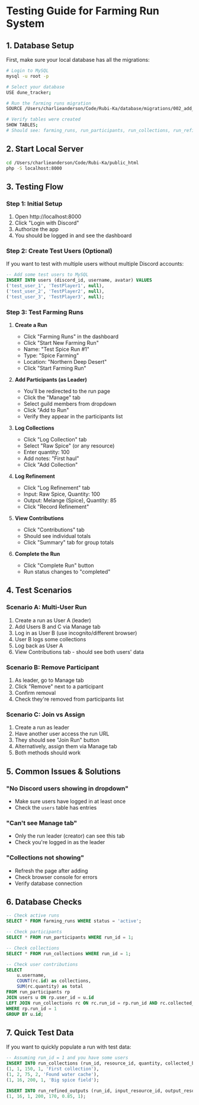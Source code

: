 # Testing Guide for Farming Run System

## 1. Database Setup

First, make sure your local database has all the migrations:

```bash
# Login to MySQL
mysql -u root -p

# Select your database
USE dune_tracker;

# Run the farming runs migration
SOURCE /Users/charlieanderson/Code/Rubi-Ka/database/migrations/002_add_farming_runs.sql;

# Verify tables were created
SHOW TABLES;
# Should see: farming_runs, run_participants, run_collections, run_refined_outputs
```

## 2. Start Local Server

```bash
cd /Users/charlieanderson/Code/Rubi-Ka/public_html
php -S localhost:8000
```

## 3. Testing Flow

### Step 1: Initial Setup
1. Open http://localhost:8000
2. Click "Login with Discord"
3. Authorize the app
4. You should be logged in and see the dashboard

### Step 2: Create Test Users (Optional)
If you want to test with multiple users without multiple Discord accounts:

```sql
-- Add some test users to MySQL
INSERT INTO users (discord_id, username, avatar) VALUES 
('test_user_1', 'TestPlayer1', null),
('test_user_2', 'TestPlayer2', null),
('test_user_3', 'TestPlayer3', null);
```

### Step 3: Test Farming Runs

1. **Create a Run**
   - Click "Farming Runs" in the dashboard
   - Click "Start New Farming Run"
   - Name: "Test Spice Run #1"
   - Type: "Spice Farming"
   - Location: "Northern Deep Desert"
   - Click "Start Farming Run"

2. **Add Participants (as Leader)**
   - You'll be redirected to the run page
   - Click the "Manage" tab
   - Select guild members from dropdown
   - Click "Add to Run"
   - Verify they appear in the participants list

3. **Log Collections**
   - Click "Log Collection" tab
   - Select "Raw Spice" (or any resource)
   - Enter quantity: 100
   - Add notes: "First haul"
   - Click "Add Collection"

4. **Log Refinement**
   - Click "Log Refinement" tab
   - Input: Raw Spice, Quantity: 100
   - Output: Melange (Spice), Quantity: 85
   - Click "Record Refinement"

5. **View Contributions**
   - Click "Contributions" tab
   - Should see individual totals
   - Click "Summary" tab for group totals

6. **Complete the Run**
   - Click "Complete Run" button
   - Run status changes to "completed"

## 4. Test Scenarios

### Scenario A: Multi-User Run
1. Create a run as User A (leader)
2. Add Users B and C via Manage tab
3. Log in as User B (use incognito/different browser)
4. User B logs some collections
5. Log back as User A
6. View Contributions tab - should see both users' data

### Scenario B: Remove Participant
1. As leader, go to Manage tab
2. Click "Remove" next to a participant
3. Confirm removal
4. Check they're removed from participants list

### Scenario C: Join vs Assign
1. Create a run as leader
2. Have another user access the run URL
3. They should see "Join Run" button
4. Alternatively, assign them via Manage tab
5. Both methods should work

## 5. Common Issues & Solutions

### "No Discord users showing in dropdown"
- Make sure users have logged in at least once
- Check the `users` table has entries

### "Can't see Manage tab"
- Only the run leader (creator) can see this tab
- Check you're logged in as the leader

### "Collections not showing"
- Refresh the page after adding
- Check browser console for errors
- Verify database connection

## 6. Database Checks

```sql
-- Check active runs
SELECT * FROM farming_runs WHERE status = 'active';

-- Check participants
SELECT * FROM run_participants WHERE run_id = 1;

-- Check collections
SELECT * FROM run_collections WHERE run_id = 1;

-- Check user contributions
SELECT 
    u.username,
    COUNT(rc.id) as collections,
    SUM(rc.quantity) as total
FROM run_participants rp
JOIN users u ON rp.user_id = u.id
LEFT JOIN run_collections rc ON rc.run_id = rp.run_id AND rc.collected_by = u.id
WHERE rp.run_id = 1
GROUP BY u.id;
```

## 7. Quick Test Data

If you want to quickly populate a run with test data:

```sql
-- Assuming run_id = 1 and you have some users
INSERT INTO run_collections (run_id, resource_id, quantity, collected_by, notes) VALUES
(1, 1, 150, 1, 'First collection'),
(1, 2, 75, 2, 'Found water cache'),
(1, 16, 200, 1, 'Big spice field');

INSERT INTO run_refined_outputs (run_id, input_resource_id, output_resource_id, input_quantity, output_quantity, conversion_rate, refined_by) VALUES
(1, 16, 1, 200, 170, 0.85, 1);
```